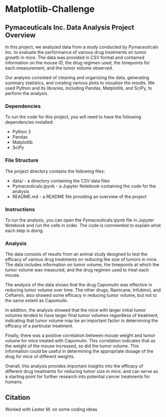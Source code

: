 # Matplotlib-Challenge

## Pymaceuticals Inc. Data Analysis Project Overview

In this project, we analyzed data from a study conducted by Pymaceuticals Inc. to evaluate the performance of various drug treatments on tumor growth in mice. The data was provided in CSV format and contained information on the mouse ID, the drug regimen used, the timepoints for each measurement, and the tumor volume observed.

Our analysis consisted of cleaning and organizing the data, generating summary statistics, and creating various plots to visualize the results. We used Python and its libraries, including Pandas, Matplotlib, and SciPy, to perform the analysis.

### Dependencies
To run the code for this project, you will need to have the following dependencies installed:

* Python 3
* Pandas
* Matplotlib
* SciPy

### File Structure
The project directory contains the following files:

* data/ - a directory containing the CSV data files
* Pymaceuticals.ipynb - a Jupyter Notebook containing the code for the analysis
* README.md - a README file providing an overview of the project

### Instructions

To run the analysis, you can open the Pymaceuticals.ipynb file in Jupyter Notebook and run the cells in order. The code is commented to explain what each step is doing.

### Analysis

The data consists of results from an animal study designed to test the efficacy of various drug treatments on reducing the size of tumors in mice. The data includes information on tumor volume, the timepoints at which the tumor volume was measured, and the drug regimen used to treat each mouse.

The analysis of the data shows that the drug Capomulin was effective in reducing tumor volume over time. The other drugs, Ramicane, Infubinol, and Ceftamin, also showed some efficacy in reducing tumor volume, but not to the same extent as Capomulin.

In addition, the analysis showed that the mice with larger initial tumor volumes tended to have larger final tumor volumes regardless of treatment, indicating that tumor volume may be an important factor in determining the efficacy of a particular treatment.

Finally, there was a positive correlation between mouse weight and tumor volume for mice treated with Capomulin. This correlation indicates that as the weight of the mouse increased, so did the tumor volume. This information could be useful in determining the appropriate dosage of the drug for mice of different weights.

Overall, this analysis provides important insights into the efficacy of different drug treatments for reducing tumor size in mice, and can serve as a starting point for further research into potential cancer treatments for humans.

## Citation

Worked with Lester M. on some coding ideas
